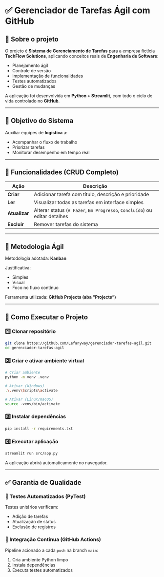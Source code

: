 # ✅ Gerenciador de Tarefas Ágil com GitHub

## 📌 Sobre o projeto

O projeto é **Sistema de Gerenciamento de Tarefas** para a empresa fictícia **TechFlow Solutions**, aplicando conceitos reais de **Engenharia de Software**:

* Planejamento ágil
* Controle de versão
* Implementação de funcionalidades
* Testes automatizados
* Gestão de mudanças

A aplicação foi desenvolvida em **Python + Streamlit**, com todo o ciclo de vida controlado no **GitHub**.

---

## 🎯 Objetivo do Sistema

Auxiliar equipes de **logística** a:

* Acompanhar o fluxo de trabalho
* Priorizar tarefas
* Monitorar desempenho em tempo real

---

## 🔧 Funcionalidades (CRUD Completo)

| Ação          | Descrição                                                                  |
| ------------- | -------------------------------------------------------------------------- |
| **Criar**     | Adicionar tarefa com título, descrição e prioridade                        |
| **Ler**       | Visualizar todas as tarefas em interface simples                           |
| **Atualizar** | Alterar status (`A Fazer`, `Em Progresso`, `Concluído`) ou editar detalhes |
| **Excluir**   | Remover tarefas do sistema                                                 |

---

## 📌 Metodologia Ágil

Metodologia adotada: **Kanban**

Justificativa:

* Simples
* Visual
* Foco no fluxo contínuo

Ferramenta utilizada: **GitHub Projects (aba “Projects”)**

---

## 🚀 Como Executar o Projeto

### 1️⃣ Clonar repositório

```bash
git clone https://github.com/Lefanyway/gerenciador-tarefas-agil.git
cd gerenciador-tarefas-agil
```

### 2️⃣ Criar e ativar ambiente virtual

```bash
# Criar ambiente
python -m venv .venv

# Ativar (Windows)
.\.venv\Scripts\activate

# Ativar (Linux/macOS)
source .venv/bin/activate
```

### 3️⃣ Instalar dependências

```bash
pip install -r requirements.txt
```

### 4️⃣ Executar aplicação

```bash
streamlit run src/app.py
```

A aplicação abrirá automaticamente no navegador.

---

## ✅ Garantia de Qualidade

### 🔹 Testes Automatizados (PyTest)

Testes unitários verificam:

* Adição de tarefas
* Atualização de status
* Exclusão de registros


### 🔹 Integração Contínua (GitHub Actions)

Pipeline acionado a cada `push` na branch `main`:

1. Cria ambiente Python limpo
2. Instala dependências
3. Executa testes automatizados

